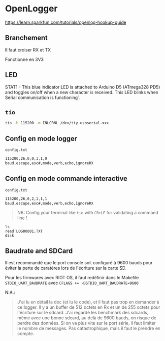 # OpenLogger

https://learn.sparkfun.com/tutorials/openlog-hookup-guide

## Branchement

Il faut croiser RX et TX

Fonctionne en 3V3

## LED

STAT1 - This blue indicator LED is attached to Arduino D5 (ATmega328 PD5) and toggles on/off when a new character is received. This LED blinks when Serial communication is functioning`.

## `tio`
```bash
tio -b 115200 -m INLCRNL /dev/tty.usbserial-xxx
```

## Config en mode logger

`config.txt`
```txt
115200,26,0,0,1,1,0
baud,escape,esc#,mode,verb,echo,ignoreRX
```

## Config en mode commande interactive
`config.txt`
```txt
115200,26,0,2,1,1,1
baud,escape,esc#,mode,verb,echo,ignoreRX
```

> NB: Config your terminal like `tio` with `CR+LF` for validating a command line ! 

```
ls
read LOG00001.TXT
disk
```

## Baudrate and SDCard

Il est recommandé que le port console soit configuré à 9600 bauds pour éviter la perte de caratères lors de l'écriture sur la carte SD.

Pour les firmwares avec RIOT OS, il faut redéfinir dans le Makefile `STDIO_UART_BAUDRATE` avec `CFLAGS += -DSTDIO_UART_BAUDRATE=9600`

N.A.:
> J'ai lu en détail la doc (et lu le code), et il faut pas trop en demander à ce logger.
> Il y a un buffer de 512 octets en Rx et un de 255 octets pour l'écriture sur le sdcard. 
> J'ai regardé les benchmark des sdcards, même avec une bonne sdcard, au delà de 9600 bauds, on risque de perdre des données.
> Si on va plus vite sur le port série, il faut limiter le nombre de messages.
Pas catastrophique, mais il faut le prendre en compte.




